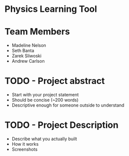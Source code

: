 # Physics Learning Tool
# Team Members
 - Madeline Nelson
 - Seth Banta
 - Zarek Sliwoski
 - Andrew Carlson
# TODO - Project abstract
 - Start with your project statement
 - Should be concise (~200 words)
 - Descriptive enough for someone outside to understand
# TODO - Project Description
 - Describe what you actually built
 - How it works
 - Screenshots